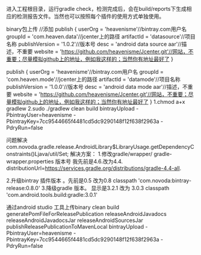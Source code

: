 进入工程根目录，运行gradle check，检测完成后，会在build/reports下生成相应的检测报告文件。当然也可以按照每个插件的使用方式单独使用。

binary包上传
//添加
publish {
    userOrg = 'heavenisme'//bintray.com用户名
    groupId = 'com.heaven.data'//jcenter上的路径
    artifactId = 'datasource'//项目名称
    publishVersion = '1.0.2'//版本号
    desc = 'android data source aar'//描述，不重要
    website = 'https://github.com/heavenisme/Jcenter.git'//网站，不重要；尽量模拟github上的地址，例如我这样的；当然你有地址最好了
}

publish {
    userOrg = 'heavenisme'//bintray.com用户名
    groupId = 'com.heaven.mode'//jcenter上的路径
    artifactId = 'datamode'//项目名称
    publishVersion = '1.0.0'//版本号
    desc = 'android data mode aar'//描述，不重要
    website = 'https://github.com/heavenisme/Jcenter.git'//网站，不重要；尽量模拟github上的地址，例如我这样的；当然你有地址最好了
}
1.chmod a+x gradlew
2.sudo ./gradlew clean build bintrayUpload -PbintrayUser=heavenisme -PbintrayKey=7cc9544665f4481cd5dc9290148f12f638f2963a -PdryRun=false

问题解决
com.novoda.gradle.release.AndroidLibrary$LibraryUsage.getDependencyConstraints()Ljava/util/Set;
解决方案：
1.修改gradle/wrapper/ gradle-wrapper.properties 版本号  我先前是4.6.改为4.4.  distributionUrl=https://services.gradle.org/distributions/gradle-4.4-all.

2.升级bintray 插件版本 。先前是0.5  改为0.8    classpath 'com.novoda:bintray-release:0.8.0'
3.降级gradle 版本。   显示是3.2.1 改为 3.0.3  classpath 'com.android.tools.build:gradle:3.0.1'

通过android studio 工具上传binary
clean build generatePomFileForReleasePublication releaseAndroidJavadocs releaseAndroidJavadocsJar releaseAndroidSourcesJar publishReleasePublicationToMavenLocal
 bintrayUpload -PbintrayUser=heavenisme -PbintrayKey=7cc9544665f4481cd5dc9290148f12f638f2963a -PdryRun=false